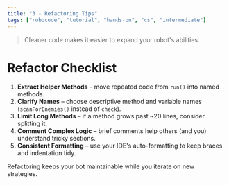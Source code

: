 ```yaml
---
title: "3 - Refactoring Tips"
tags: ["robocode", "tutorial", "hands-on", "cs", "intermediate"]
---
```


> Cleaner code makes it easier to expand your robot's abilities.

# Refactor Checklist

1. **Extract Helper Methods** – move repeated code from `run()` into named methods.
2. **Clarify Names** – choose descriptive method and variable names (`scanForEnemies()` instead of `check`).
3. **Limit Long Methods** – if a method grows past ~20 lines, consider splitting it.
4. **Comment Complex Logic** – brief comments help others (and you) understand tricky sections.
5. **Consistent Formatting** – use your IDE's auto-formatting to keep braces and indentation tidy.

Refactoring keeps your bot maintainable while you iterate on new strategies.
